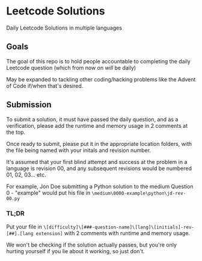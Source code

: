 # Leetcode Solutions
Daily Leetcode Solutions in multiple languages

## Goals
The goal of this repo is to hold people accountable to completing the daily Leetcode question (which from now on *will* be daily)

May be expanded to tackling other coding/hacking problems like the Advent of Code if/when that's desired.

## Submission
To submit a solution, it must have passed the daily question, and as a verification, please add the runtime and memory usage in 2 comments at the top.

Once ready to submit, please put it in the appropriate location folders, with the file being named with your initals and revision number.

It's assumed that your first blind attempt and success at the problem in a language is revision 00, and any subsequent revisions would be numbered 01, 02, 03... etc. 

For example, Jon Doe submitting a Python solution to the medium Question 0 - "example" would put his file in `\medium\0000-example\python\jd-rev-00.py`

### TL;DR
Put your file in
```\[difficulty]\[###-question-name]\[lang]\[initials]-rev-[##].[lang extension]```
with 2 comments with runtime and memory usage.


We won't be checking if the solution actually passes, but you're only hurting yourself if you lie about it working, so just don't.

